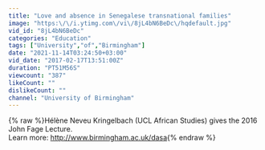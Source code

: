 ```yaml
---
title: "Love and absence in Senegalese transnational families"
image: "https:\/\/i.ytimg.com\/vi\/8jL4bN6BeDc\/hqdefault.jpg"
vid_id: "8jL4bN6BeDc"
categories: "Education"
tags: ["University","of","Birmingham"]
date: "2021-11-14T03:24:50+03:00"
vid_date: "2017-02-17T13:51:00Z"
duration: "PT51M56S"
viewcount: "387"
likeCount: ""
dislikeCount: ""
channel: "University of Birmingham"
---
```

{% raw %}Hélène Neveu Kringelbach (UCL African Studies) gives the 2016 John Fage Lecture.<br />Learn more: <a rel="nofollow" target="blank" href="http://www.birmingham.ac.uk/dasa">http://www.birmingham.ac.uk/dasa</a>{% endraw %}
